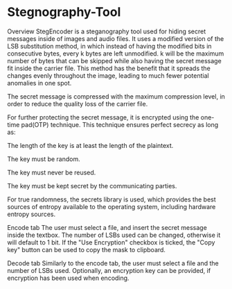 # Stegnography-Tool
Overview
StegEncoder is a steganography tool used for hiding secret messages inside of images and audio files. It uses a modified version of the LSB substitution method, in which instead of having the modified bits in consecutive bytes, every k bytes are left unmodified. k will be the maximum number of bytes that can be skipped while also having the secret message fit inside the carrier file. This method has the benefit that it spreads the changes evenly throughout the image, leading to much fewer potential anomalies in one spot.

The secret message is compressed with the maximum compression level, in order to reduce the quality loss of the carrier file.

For further protecting the secret message, it is encrypted using the one-time pad(OTP) technique. This technique ensures perfect secrecy as long as:

The length of the key is at least the length of the plaintext.

The key must be random.

The key must never be reused.

The key must be kept secret by the communicating parties.

For true randomness, the secrets library is used, which provides the best sources of entropy available to the operating system, including hardware entropy sources.

Encode tab
The user must select a file, and insert the secret message inside the textbox. The number of LSBs used can be changed, otherwise it will default to 1 bit. If the "Use Encryption" checkbox is ticked, the "Copy key" button can be used to copy the mask to clipboard.

Decode tab
Similarly to the encode tab, the user must select a file and the number of LSBs used. Optionally, an encryption key can be provided, if encryption has been used when encoding.
